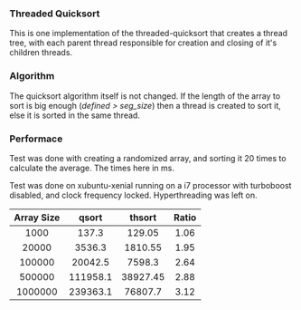 ### Threaded Quicksort
This is one implementation of the threaded-quicksort that creates a thread tree, with each parent thread responsible for creation and closing of it's children threads.

### Algorithm
The quicksort algorithm itself is not changed. If the length of the array to sort is big enough (*defined > seg_size*) then a thread is created to sort it, else it is sorted in the same thread.

### Performace
Test was done with creating a randomized array, and sorting it 20 times to calculate the average. The times here in ms.

Test was done on xubuntu-xenial running on a i7 processor with turboboost disabled, and clock frequency locked. Hyperthreading was left on.

| Array Size | qsort | thsort | Ratio |
|:----------:|:-----:|:------:|:-----:|
| 1000 | 137.3 | 129.05 | 1.06 |
| 20000 | 3536.3 | 1810.55 | 1.95 |
| 100000 | 20042.5 | 7598.3 | 2.64 |
| 500000 | 111958.1 | 38927.45 | 2.88 |
| 1000000 | 239363.1 | 76807.7 | 3.12 |
